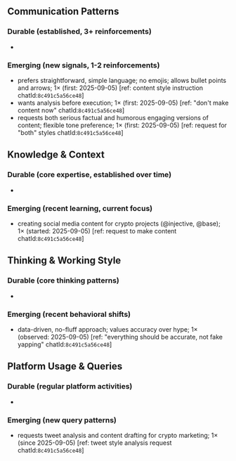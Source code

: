 ## Communication Patterns
### Durable (established, 3+ reinforcements)
-

### Emerging (new signals, 1-2 reinforcements)
- prefers straightforward, simple language; no emojis; allows bullet points and arrows; 1× (first: 2025-09-05) [ref: content style instruction chatId:`8c491c5a56ce48`]
- wants analysis before execution; 1× (first: 2025-09-05) [ref: "don't make content now" chatId:`8c491c5a56ce48`]
- requests both serious factual and humorous engaging versions of content; flexible tone preference; 1× (first: 2025-09-05) [ref: request for "both" styles chatId:`8c491c5a56ce48`]

## Knowledge & Context
### Durable (core expertise, established over time)
-

### Emerging (recent learning, current focus)
- creating social media content for crypto projects (@injective, @base); 1× (started: 2025-09-05) [ref: request to make content chatId:`8c491c5a56ce48`]

## Thinking & Working Style
### Durable (core thinking patterns)
-

### Emerging (recent behavioral shifts)
- data-driven, no-fluff approach; values accuracy over hype; 1× (observed: 2025-09-05) [ref: "everything should be accurate, not fake yapping" chatId:`8c491c5a56ce48`]

## Platform Usage & Queries
### Durable (regular platform activities)
-

### Emerging (new query patterns)
- requests tweet analysis and content drafting for crypto marketing; 1× (since 2025-09-05) [ref: tweet style analysis request chatId:`8c491c5a56ce48`]
